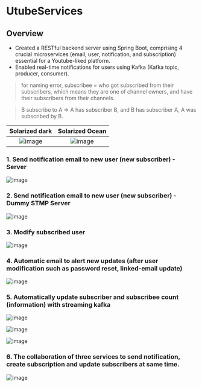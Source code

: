 # UtubeServices

## Overview
- Created a RESTful backend server using Spring Boot, comprising 4 crucial microservices (email, user, notification,
and subscription) essential for a Youtube-liked platform.
- Enabled real-time notifications for users using Kafka (Kafka topic, producer, consumer).
  
> for naming error, subscribee = who got subscribed from their subscribers, which means they are one of channel owners, and have their subscribers from their channels.

> B subscribe to A => A has subscriber B, and B has subscriber A, A was subscribed by B.

Solarized dark             |  Solarized Ocean
:-------------------------:|:-------------------------:
![image](https://github.com/Kaia15/kafka-microservices/assets/86872685/898ed67e-0461-4fa5-9984-624793b62897) | ![image](https://github.com/Kaia15/kafka-microservices/assets/86872685/27516489-b2da-497e-9ad4-13234e4c464b)

### 1. Send notification email to new user (new subscriber) - Server 

![image](https://github.com/Kaia15/kafka-microservices/assets/86872685/cdf040f4-f846-4b19-b025-1d9df008c012)

### 2. Send notification email to new user (new subscriber) - Dummy STMP Server

![image](https://github.com/Kaia15/kafka-microservices/assets/86872685/798a656b-b490-4016-98cf-a879ecaf015f)

### 3. Modify subscribed user

![image](https://github.com/Kaia15/kafka-microservices/assets/86872685/18e547c7-865e-4a64-b2da-50f2bbc4ee14)

### 4. Automatic email to alert new updates (after user modification such as password reset, linked-email update)

![image](https://github.com/Kaia15/kafka-microservices/assets/86872685/e394b1f3-6a60-4c63-87c0-657fb20ea6cd)

### 5. Automatically update subscriber and subscribee count (information) with streaming kafka 

![image](https://github.com/Kaia15/kafka-microservices/assets/86872685/ab12e2ce-f3fe-4c85-bd82-7d77b7861347)

![image](https://github.com/Kaia15/kafka-microservices/assets/86872685/5cddf92f-5137-4c1a-a37a-8a4a207e64aa)

![image](https://github.com/Kaia15/kafka-microservices/assets/86872685/fb4003e1-8fe2-42b5-9605-bd24c1cec4e0)

### 6. The collaboration of three services to send notification, create subscription and update subscribers at same time.
![image](https://github.com/Kaia15/kafka-microservices/assets/86872685/ac7302a0-6481-459b-9ac1-17625114a76d)

